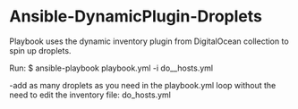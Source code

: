 # Ansible-DynamicPlugin-Droplets
Playbook uses the dynamic inventory plugin from DigitalOcean collection to spin up droplets.

Run:
$ ansible-playbook playbook.yml -i do__hosts.yml 

-add as many droplets as you need in the playbook.yml loop without the need to edit the inventory file: do_hosts.yml
